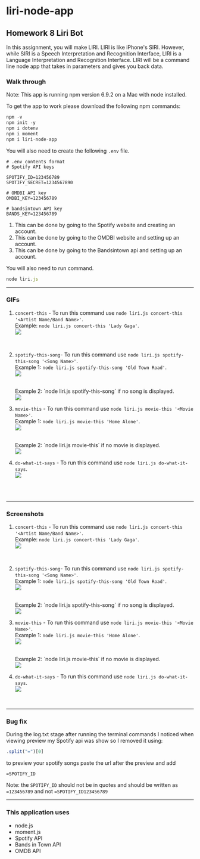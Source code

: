# liri-node-app
## Homework 8 Liri Bot
In this assignment, you will make LIRI. LIRI is like iPhone's SIRI. However, while SIRI is a Speech Interpretation and Recognition Interface, LIRI is a Language Interpretation and Recognition Interface. LIRI will be a command line node app that takes in parameters and gives you back data.

### Walk through

Note: This app is running npm version 6.9.2 on a Mac with node installed.

To get the app to work please download the following npm commands:

```js
npm -v
npm init -y
npm i dotenv
npm i moment
npm i liri-node-app
```

You will also need to create the following `.env` file.

```
# .env contents format
# Spotify API keys

SPOTIFY_ID=123456789
SPOTIFY_SECRET=1234567890

# OMDBI API key
OMDBI_KEY=123456789

# bandsintown API key
BANDS_KEY=123456789
```

1. This can be done by going to the Spotify website and creating an account.
2. This can be done by going to the OMDBI website and setting up an account.
3. This can be done by going to the Bandsintown api and setting up an account.

You will also need to run command.
```js
node liri.js
```
---------------------------------------------------------------------------------------

### GIFs

1. `concert-this` - To run this command use `node liri.js concert-this '<Artist Name/Band Name>'`. <br/>
    Example: `node liri.js concert-this 'Lady Gaga'`. <br/>
    <img src="images/gifs/concert-this.gif">

    <br/>
2. `spotify-this-song`- To run this command use `node liri.js spotify-this-song '<Song Name>'`. <br/>
    Example 1: `node liri.js spotify-this-song 'Old Town Road'`. <br/>
    <img src="images/gifs/spotify-this-song-old-town-road.gif">

    <br/>
    Example 2: `node liri.js spotify-this-song` if no song is displayed. <br/>
    <img src="images/gifs/spotify-this-song.gif">

    <br/>
3. `movie-this` - To run this command use `node liri.js movie-this '<Movie Name>'`. <br/>
    Example 1: `node liri.js movie-this 'Home Alone'`. <br/>
    <img src="images/gifs/movie-this-home-alone.gif">

    <br/>
    Example 2: `node liri.js movie-this` if no movie is displayed. <br/>
    <img src="images/gifs/movie-this.gif">

    <br/>
4. `do-what-it-says` - To run this command use `node liri.js do-what-it-says`. <br/>
    <img src="images/gifs/do-what-it-says.gif">

    <br/>
    <br/>
---------------------------------------------------------------------------------------

### Screenshots
1. `concert-this` - To run this command use `node liri.js concert-this '<Artist Name/Band Name>'`. <br/>
    Example: `node liri.js concert-this 'Lady Gaga'`. <br/>
    <img src="images/photos/concert-this.png">

    <br/>
2. `spotify-this-song`- To run this command use `node liri.js spotify-this-song '<Song Name>'`. <br/>
    Example 1: `node liri.js spotify-this-song 'Old Town Road'`. <br/>
    <img src="images/photos/spotify-this-song-old-town-road.png">

    <br/>
    Example 2: `node liri.js spotify-this-song` if no song is displayed. <br/>
    <img src="images/photos/spotify-this-song.png">

    <br/>
3. `movie-this` - To run this command use `node liri.js movie-this '<Movie Name>'`. <br/>
    Example 1: `node liri.js movie-this 'Home Alone'`. <br/>
    <img src="images/photos/movie-this-home-alone.png">

    <br/>
    Example 2: `node liri.js movie-this` if no movie is displayed. <br/>
    <img src="images/photos/movie-this.png">

    <br/>
4. `do-what-it-says` - To run this command use `node liri.js do-what-it-says`. <br/>
    <img src="images/photos/do-what-it-says.png">

    <br/>

---------------------------------------------------------------------------------------

### Bug fix

During the log.txt stage after running the terminal commands I noticed when viewing preview my Spotify api was show so I removed it using:
```js
.split("=")[0]
```
to preview your spotify songs paste the url after the preview and add
```
=SPOTIFY_ID
```
Note: the ` SPOTIFY_ID ` should not be in quotes and should be written as  ` =123456789 ` and not `=SPOTIFY_ID123456789`

---------------------------------------------------------------------------------------

### This application uses

* node.js
* moment.js
* Spotify API
* Bands in Town API
* OMDB API
